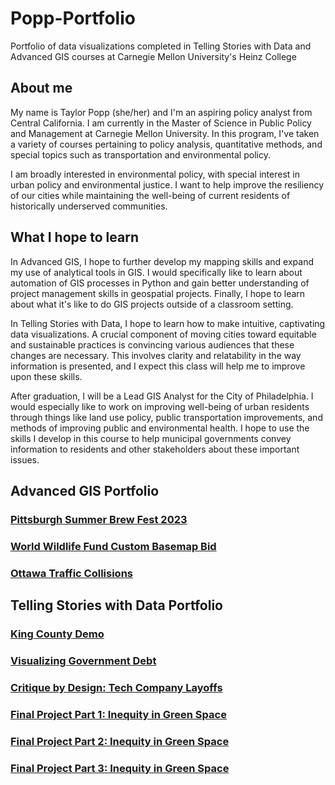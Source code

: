 # Popp-Portfolio
Portfolio of data visualizations completed in Telling Stories with Data and Advanced GIS courses at Carnegie Mellon University's Heinz College

## About me

My name is Taylor Popp (she/her) and I'm an aspiring policy analyst from Central California. I am currently in the Master of Science in Public Policy and Management at Carnegie Mellon University. In this program, I've taken a variety of courses pertaining to policy analysis, quantitative methods, and special topics such as transportation and environmental policy.

I am broadly interested in environmental policy, with special interest in urban policy and environmental justice. I want to help improve the resiliency of our cities while maintaining the well-being of current residents of historically underserved communities.

## What I hope to learn

In Advanced GIS, I hope to further develop my mapping skills and expand my use of analytical tools in GIS. I would specifically like to learn about automation of GIS processes in Python and gain better understanding of project management skills in geospatial projects. Finally, I hope to learn about what it's like to do GIS projects outside of a classroom setting.

In Telling Stories with Data, I hope to learn how to make intuitive, captivating data visualizations. A crucial component of moving cities toward equitable and sustainable practices is convincing various audiences that these changes are necessary. This involves clarity and relatability in the way information is presented, and I expect this class will help me to improve upon these skills.

After graduation, I will be a Lead GIS Analyst for the City of Philadelphia. I would especially like to work on improving well-being of urban residents through things like land use policy, public transportation improvements, and methods of improving public and environmental health. I hope to use the skills I develop in this course to help municipal governments convey information to residents and other stakeholders about these important issues.

## Advanced GIS Portfolio

### [Pittsburgh Summer Brew Fest 2023](https://taypopp.github.io/Popp-Portfolio/BrewFest2023.html)

### [World Wildlife Fund Custom Basemap Bid](https://taypopp.github.io/Popp-Portfolio/WWFbasemap.html)

### [Ottawa Traffic Collisions](https://taypopp.github.io/Popp-Portfolio/collisions.html)

## Telling Stories with Data Portfolio

### [King County Demo](https://taypopp.github.io/Popp-Portfolio/KingCountyDemo.html)

### [Visualizing Government Debt](https://taypopp.github.io/Popp-Portfolio/GovtDebt.html)

### [Critique by Design: Tech Company Layoffs](https://taypopp.github.io/Popp-Portfolio/TechLayoffs.html)

### [Final Project Part 1: Inequity in Green Space](https://taypopp.github.io/Popp-Portfolio/FinalProject_tpopp.html)

### [Final Project Part 2: Inequity in Green Space](https://taypopp.github.io/Popp-Portfolio/Finalproject2_tpopp.html)

### [Final Project Part 3: Inequity in Green Space](https://taypopp.github.io/Popp-Portfolio/finalproject3_tpopp.html)

